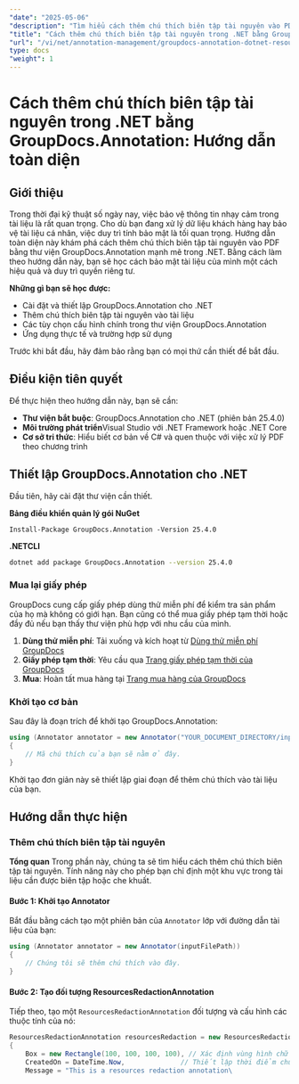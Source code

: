 ```yaml
---
"date": "2025-05-06"
"description": "Tìm hiểu cách thêm chú thích biên tập tài nguyên vào PDF bằng GroupDocs.Annotation cho .NET. Bảo vệ thông tin nhạy cảm và tăng cường bảo mật tài liệu bằng hướng dẫn chi tiết này."
"title": "Cách thêm chú thích biên tập tài nguyên trong .NET bằng GroupDocs.Annotation&#58; Hướng dẫn toàn diện"
"url": "/vi/net/annotation-management/groupdocs-annotation-dotnet-resource-redaction/"
type: docs
"weight": 1
---
```


# Cách thêm chú thích biên tập tài nguyên trong .NET bằng GroupDocs.Annotation: Hướng dẫn toàn diện

## Giới thiệu

Trong thời đại kỹ thuật số ngày nay, việc bảo vệ thông tin nhạy cảm trong tài liệu là rất quan trọng. Cho dù bạn đang xử lý dữ liệu khách hàng hay bảo vệ tài liệu cá nhân, việc duy trì tính bảo mật là tối quan trọng. Hướng dẫn toàn diện này khám phá cách thêm chú thích biên tập tài nguyên vào PDF bằng thư viện GroupDocs.Annotation mạnh mẽ trong .NET. Bằng cách làm theo hướng dẫn này, bạn sẽ học cách bảo mật tài liệu của mình một cách hiệu quả và duy trì quyền riêng tư.

**Những gì bạn sẽ học được:**
- Cài đặt và thiết lập GroupDocs.Annotation cho .NET
- Thêm chú thích biên tập tài nguyên vào tài liệu
- Các tùy chọn cấu hình chính trong thư viện GroupDocs.Annotation
- Ứng dụng thực tế và trường hợp sử dụng

Trước khi bắt đầu, hãy đảm bảo rằng bạn có mọi thứ cần thiết để bắt đầu.

## Điều kiện tiên quyết

Để thực hiện theo hướng dẫn này, bạn sẽ cần:

- **Thư viện bắt buộc**: GroupDocs.Annotation cho .NET (phiên bản 25.4.0)
- **Môi trường phát triển**Visual Studio với .NET Framework hoặc .NET Core
- **Cơ sở tri thức**: Hiểu biết cơ bản về C# và quen thuộc với việc xử lý PDF theo chương trình

## Thiết lập GroupDocs.Annotation cho .NET

Đầu tiên, hãy cài đặt thư viện cần thiết.

**Bảng điều khiển quản lý gói NuGet**
```shell
Install-Package GroupDocs.Annotation -Version 25.4.0
```

**\.NETCLI**
```bash
dotnet add package GroupDocs.Annotation --version 25.4.0
```

### Mua lại giấy phép

GroupDocs cung cấp giấy phép dùng thử miễn phí để kiểm tra sản phẩm của họ mà không có giới hạn. Bạn cũng có thể mua giấy phép tạm thời hoặc đầy đủ nếu bạn thấy thư viện phù hợp với nhu cầu của mình.

1. **Dùng thử miễn phí**: Tải xuống và kích hoạt từ [Dùng thử miễn phí GroupDocs](https://releases.groupdocs.com/annotation/net/)
2. **Giấy phép tạm thời**: Yêu cầu qua [Trang giấy phép tạm thời của GroupDocs](https://purchase.groupdocs.com/temporary-license/)
3. **Mua**: Hoàn tất mua hàng tại [Trang mua hàng của GroupDocs](https://purchase.groupdocs.com/buy)

### Khởi tạo cơ bản

Sau đây là đoạn trích để khởi tạo GroupDocs.Annotation:

```csharp
using (Annotator annotator = new Annotator("YOUR_DOCUMENT_DIRECTORY/input.pdf"))
{
    // Mã chú thích của bạn sẽ nằm ở đây.
}
```

Khởi tạo đơn giản này sẽ thiết lập giai đoạn để thêm chú thích vào tài liệu của bạn.

## Hướng dẫn thực hiện

### Thêm chú thích biên tập tài nguyên

**Tổng quan**
Trong phần này, chúng ta sẽ tìm hiểu cách thêm chú thích biên tập tài nguyên. Tính năng này cho phép bạn chỉ định một khu vực trong tài liệu cần được biên tập hoặc che khuất.

#### Bước 1: Khởi tạo Annotator
Bắt đầu bằng cách tạo một phiên bản của `Annotator` lớp với đường dẫn tài liệu của bạn:

```csharp
using (Annotator annotator = new Annotator(inputFilePath))
{
    // Chúng tôi sẽ thêm chú thích vào đây.
}
```

#### Bước 2: Tạo đối tượng ResourcesRedactionAnnotation
Tiếp theo, tạo một `ResourcesRedactionAnnotation` đối tượng và cấu hình các thuộc tính của nó:

```csharp
ResourcesRedactionAnnotation resourcesRedaction = new ResourcesRedactionAnnotation
{
    Box = new Rectangle(100, 100, 100, 100), // Xác định vùng hình chữ nhật để biên tập
    CreatedOn = DateTime.Now,              // Thiết lập thời điểm chú thích này được tạo
    Message = "This is a resources redaction annotation\